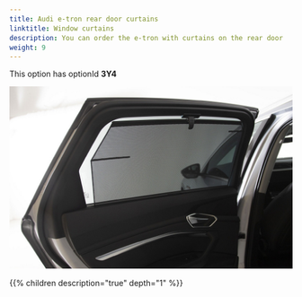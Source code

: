 ```yaml
---
title: Audi e-tron rear door curtains
linktitle: Window curtains
description: You can order the e-tron with curtains on the rear door
weight: 9
---
```


This option has optionId **3Y4**

![Roof](curtain.jpg "Curtain")

{{% children description="true" depth="1" %}}